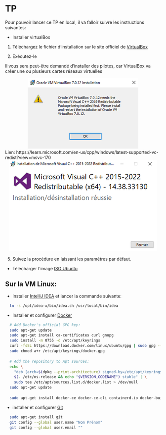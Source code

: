 # TP
Pour pouvoir lancer ce TP en local, il va falloir suivre les instructions suivantes:

  * Installer virtualBox

1) Téléchargez le fichier d’installation sur le site officiel de [VirtualBox](https://www.virtualbox.org/wiki/Downloads)

2) Exécutez-le

Il vous sera peut-être demandé d’installer des pilotes, car VirtualBox va créer une ou plusieurs cartes réseaux virtuelles

<center><img src="TPs/img/install/dep.PNG"></center>
Lien: https://learn.microsoft.com/en-us/cpp/windows/latest-supported-vc-redist?view=msvc-170
<center><img src="TPs/img/install/dep_c++.PNG"></center>

5) Suivez la procédure en laissant les paramètres par défaut.

  * Télécharger l'image [ISO Ubuntu](https://www.linuxvmimages.com/images/ubuntu-2004/#ubuntu-20044)

## **Sur la VM Linux:**
  * Installer [IntelliJ IDEA](https://www.jetbrains.com/help/idea/installation-guide.html#standalone) et lancer la commande suivante:
```Bash
  ln -s /opt/idea-x/bin/idea.sh /usr/local/bin/idea
```
  * Installer et configurer [Docker](https://docs.docker.com/engine/install/ubuntu/#install-using-the-repository)
```Bash
  # Add Docker's official GPG key:
  sudo apt-get update
  sudo apt-get install ca-certificates curl gnupg
  sudo install -m 0755 -d /etc/apt/keyrings
  curl -fsSL https://download.docker.com/linux/ubuntu/gpg | sudo gpg --dearmor -o /etc/apt/keyrings/docker.gpg
  sudo chmod a+r /etc/apt/keyrings/docker.gpg
    
  # Add the repository to Apt sources:
  echo \
    "deb [arch=$(dpkg --print-architecture) signed-by=/etc/apt/keyrings/docker.gpg] https://download.docker.com/linux/ubuntu \
    $(. /etc/os-release && echo "$VERSION_CODENAME") stable" | \
    sudo tee /etc/apt/sources.list.d/docker.list > /dev/null
  sudo apt-get update
  
  sudo apt-get install docker-ce docker-ce-cli containerd.io docker-buildx-plugin docker-compose-plugin
```
  * installer et configurer [Git](https://git-scm.com/book/fr/v2/D%C3%A9marrage-rapide-Installation-de-Git)
```Bash
  sudo apt-get install git
  git config --global user.name "Nom Prénom"
  git config --global user.email ""
```

